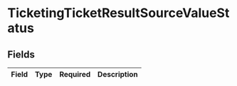 # TicketingTicketResultSourceValueStatus


## Fields

| Field       | Type        | Required    | Description |
| ----------- | ----------- | ----------- | ----------- |